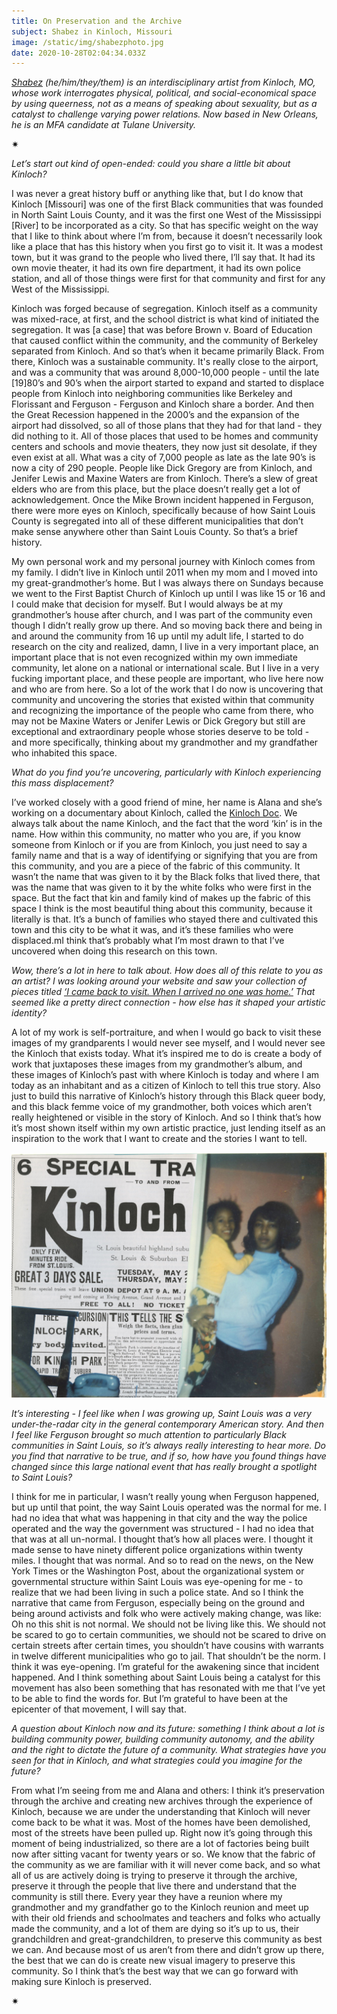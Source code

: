 ```yaml
---
title: On Preservation and the Archive
subject: Shabez in Kinloch, Missouri
image: /static/img/shabezphoto.jpg
date: 2020-10-28T02:04:34.033Z
---
```

*[Shabez](http://shabezj.com/) (he/him/they/them) is an interdisciplinary artist from Kinloch, MO, whose work interrogates physical, political, and social-economical space by using queerness, not as a means of speaking about sexuality, but as a catalyst to challenge varying power relations. Now based in New Orleans, he is an MFA candidate at Tulane University.*

<div>✷</div>

*Let’s start out kind of open-ended: could you share a little bit about Kinloch?*

I was never a great history buff or anything like that, but I do know that Kinloch \[Missouri] was one of the first Black communities that was founded in North Saint Louis County, and it was the first one West of the Mississippi \[River] to be incorporated as a city. So that has specific weight on the way that I like to think about where I’m from, because it doesn’t necessarily look like a place that has this history when you first go to visit it. It was a modest town, but it was grand to the people who lived there, I’ll say that. It had its own movie theater, it had its own fire department, it had its own police station, and all of those things were first for that community and first for any West of the Mississippi.

Kinloch was forged because of segregation. Kinloch itself as a community was mixed-race, at first, and the school district is what kind of initiated the segregation. It was \[a case] that was before Brown v. Board of Education that caused conflict within the community, and the community of Berkeley separated from Kinloch. And so that’s when it became primarily Black. From there, Kinloch was a sustainable community. It's really close to the airport, and was a community that was around 8,000-10,000 people - until the late \[19]80’s and 90’s when the airport started to expand and started to displace people from Kinloch into neighboring communities like Berkeley and Florissant and Ferguson - Ferguson and Kinloch share a border. And then the Great Recession happened in the 2000’s and the expansion of the airport had dissolved, so all of those plans that they had for that land - they did nothing to it. All of those places that used to be homes and community centers and schools and movie theaters, they now just sit desolate, if they even exist at all. What was a city of 7,000 people as late as the late 90’s is now a city of 290 people. People like Dick Gregory are from Kinloch, and Jenifer Lewis and Maxine Waters are from Kinloch. There’s a slew of great elders who are from this place, but the place doesn’t really get a lot of acknowledgement. Once the Mike Brown incident happened in Ferguson, there were more eyes on Kinloch, specifically because of how Saint Louis County is segregated into all of these different municipalities that don’t make sense anywhere other than Saint Louis County. So that’s a brief history.

My own personal work and my personal journey with Kinloch comes from my family. I didn’t live in Kinloch until 2011 when my mom and I moved into my great-grandmother’s home. But I was always there on Sundays because we went to the First Baptist Church of Kinloch up until I was like 15 or 16 and I could make that decision for myself. But I would always be at my grandmother’s house after church, and I was part of the community even though I didn’t really grow up there. And so moving back there and being in and around the community from 16 up until my adult life, I started to do research on the city and realized, damn, I live in a very important place, an important place that is not even recognized within my own immediate community, let alone on a national or international scale. But I live in a very fucking important place, and these people are important, who live here now and who are from here. So a lot of the work that I do now is uncovering that community and uncovering the stories that existed within that community and recognizing the importance of the people who came from there, who may not be Maxine Waters or Jenifer Lewis or Dick Gregory but still are exceptional and extraordinary people whose stories deserve to be told - and more specifically, thinking about my grandmother and my grandfather who inhabited this space.

*What do you find you’re uncovering, particularly with Kinloch experiencing this mass displacement?*

I’ve worked closely with a good friend of mine, her name is Alana and she’s working on a documentary about Kinloch, called the [Kinloch Doc](http://thekinlochdoc.com/970-2). We always talk about the name Kinloch, and the fact that the word ‘kin’ is in the name. How within this community, no matter who you are, if you know someone from Kinloch or if you are from Kinloch, you just need to say a family name and that is a way of identifying or signifying that you are from this community, and you are a piece of the fabric of this community. It wasn’t the name that was given to it by the Black folks that lived there, that was the name that was given to it by the white folks who were first in the space. But the fact that kin and family kind of makes up the fabric of this space I think is the most beautiful thing about this community, because it literally is that. It’s a bunch of families who stayed there and cultivated this town and this city to be what it was, and it’s these families who were displaced.mI think that’s probably what I’m most drawn to that I’ve uncovered when doing this research on this town.

*Wow, there’s a lot in here to talk about. How does all of this relate to you as an artist? I was looking around your website and saw your collection of pieces titled [‘I came back to visit. When I arrived no one was home.’](http://shabezj.com/new-page) That seemed like a pretty direct connection - how else has it shaped your artistic identity?*

A lot of my work is self-portraiture, and when I would go back to visit these images of my grandparents I would never see myself, and I would never see the Kinloch that exists today. What it’s inspired me to do is create a body of work that juxtaposes these images from my grandmother’s album, and these images of Kinloch’s past with where Kinloch is today and where I am today as an inhabitant and as a citizen of Kinloch to tell this true story. Also just to build this narrative of Kinloch’s history through this Black queer body, and this black femme voice of my grandmother, both voices which aren’t really heightened or visible in the story of Kinloch. And so I think that’s how it’s most shown itself within my own artistic practice, just lending itself as an inspiration to the work that I want to create and the stories I want to tell.

![](/static/img/kinloch_collage_no_1.jpg)

*It’s interesting - I feel like when I was growing up, Saint Louis was a very under-the-radar city in the general contemporary American story. And then I feel like Ferguson brought so much attention to particularly Black communities in Saint Louis, so it’s always really interesting to hear more. Do you find that narrative to be true, and if so, how have you found things have changed since this large national event that has really brought a spotlight to Saint Louis?*

I think for me in particular, I wasn’t really young when Ferguson happened, but up until that point, the way Saint Louis operated was the normal for me. I had no idea that what was happening in that city and the way the police operated and the way the government was structured - I had no idea that that was at all un-normal. I thought that’s how all places were. I thought it made sense to have ninety different police organizations within twenty miles. I thought that was normal. And so to read on the news, on the New York Times or the Washington Post, about the organizational system or governmental structure within Saint Louis was eye-opening for me - to realize that we had been living in such a police state. And so I think the narrative that came from Ferguson, especially being on the ground and being around activists and folk who were actively making change, was like: Oh no this shit is not normal. We should not be living like this. We should not be scared to go to certain communities, we should not be scared to drive on certain streets after certain times, you shouldn’t have cousins with warrants in twelve different municipalities who go to jail. That shouldn’t be the norm. I think it was eye-opening. I’m grateful for the awakening since that incident happened. And I think something about Saint Louis being a catalyst for this movement has also been something that has resonated with me that I’ve yet to be able to find the words for. But I’m grateful to have been at the epicenter of that movement, I will say that. 

*A question about Kinloch now and its future: something I think about a lot is building community power, building community autonomy, and the ability and the right to dictate the future of a community. What strategies have you seen for that in Kinloch, and what strategies could you imagine for the future?*

From what I’m seeing from me and Alana and others: I think it’s preservation through the archive and creating new archives through the experience of Kinloch, because we are under the understanding that Kinloch will never come back to be what it was. Most of the homes have been demolished, most of the streets have been pulled up. Right now it’s going through this moment of being industrialized, so there are a lot of factories being built now after sitting vacant for twenty years or so. We know that the fabric of the community as we are familiar with it will never come back, and so what all of us are actively doing is trying to preserve it through the archive, preserve it through the people that live there and understand that the community is still there. Every year they have a reunion where my grandmother and my grandfather go to the Kinloch reunion and meet up with their old friends and schoolmates and teachers and folks who actually made the community, and a lot of them are dying so it’s up to us, their grandchildren and great-grandchildren, to preserve this community as best we can. And because most of us aren’t from there and didn’t grow up there, the best that we can do is create new visual imagery to preserve this community. So I think that’s the best way that we can go forward with making sure Kinloch is preserved.

<div>✷</div>